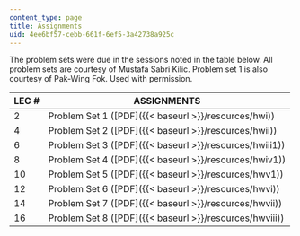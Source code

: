 ```yaml
---
content_type: page
title: Assignments
uid: 4ee6bf57-cebb-661f-6ef5-3a42738a925c
---
```


The problem sets were due in the sessions noted in the table below. All problem sets are courtesy of Mustafa Sabri Kilic. Problem set 1 is also courtesy of Pak-Wing Fok. Used with permission.

| LEC # | ASSIGNMENTS |
| --- | --- |
| 2 | Problem Set 1 ([PDF]({{< baseurl >}}/resources/hwi)) |
| 4 | Problem Set 2 ([PDF]({{< baseurl >}}/resources/hwii)) |
| 6 | Problem Set 3 ([PDF]({{< baseurl >}}/resources/hwiii1)) |
| 8 | Problem Set 4 ([PDF]({{< baseurl >}}/resources/hwiv1)) |
| 10 | Problem Set 5 ([PDF]({{< baseurl >}}/resources/hwv1)) |
| 12 | Problem Set 6 ([PDF]({{< baseurl >}}/resources/hwvi)) |
| 14 | Problem Set 7 ([PDF]({{< baseurl >}}/resources/hwvii)) |
| 16 | Problem Set 8 ([PDF]({{< baseurl >}}/resources/hwviii))